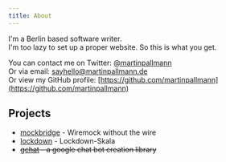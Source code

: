 ```yaml
---
title: About
---
```


I'm a Berlin based software writer.  
I'm too lazy to set up a proper website. So this is what you get.

You can contact me on Twitter: [@martinpallmann](https://twitter.com/martinpallmann)  
Or via email: [sayhello@martinpallmann.de](mailto:sayhello@martinpallmann.de)  
Or view my GitHub profile: [https://github.com/martinpallmann](https://github.com/martinpallmann)

## Projects

- [mockbridge](/mockbridge/) - Wiremock without the wire
- [lockdown](/covid-19/lockdown) - Lockdown-Skala  
- <del>[gchat](/gchat/) - a google chat bot creation library</del>
